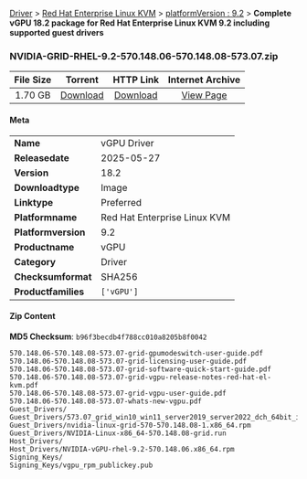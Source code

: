 
[Driver](/README.md)  >  [Red Hat Enterprise Linux KVM](/index/Driver/Red_Hat_Enterprise_Linux_KVM.md)  >  [platformVersion : 9.2](/index/Driver/Red_Hat_Enterprise_Linux_KVM/9.2.md)  >  **Complete vGPU 18.2 package for Red Hat Enterprise Linux KVM 9.2 including supported guest drivers**


### NVIDIA-GRID-RHEL-9.2-570.148.06-570.148.08-573.07.zip

| **File Size** | **Torrent**  | **HTTP Link** | **Internet Archive** |
|:-------------:|:------------:|:-------------:|:--------------------:|
| 1.70 GB |  [Download](https://archive.org/download/nvgpu_NVIDIA-GRID-RHEL-9.2-570.148.06-570.148.08-573.07.zip/nvgpu_NVIDIA-GRID-RHEL-9.2-570.148.06-570.148.08-573.07.zip_archive.torrent)       | [Download](https://archive.org/compress/nvgpu_NVIDIA-GRID-RHEL-9.2-570.148.06-570.148.08-573.07.zip) | [View Page](https://archive.org/details/nvgpu_NVIDIA-GRID-RHEL-9.2-570.148.06-570.148.08-573.07.zip)       |

#### Meta

<table>
<tr><td><strong>Name</strong></td><td>vGPU Driver</td></tr>
<tr><td><strong>Releasedate</strong></td><td>2025-05-27</td></tr>
<tr><td><strong>Version</strong></td><td>18.2</td></tr>
<tr><td><strong>Downloadtype</strong></td><td>Image</td></tr>
<tr><td><strong>Linktype</strong></td><td>Preferred</td></tr>
<tr><td><strong>Platformname</strong></td><td>Red Hat Enterprise Linux KVM</td></tr>
<tr><td><strong>Platformversion</strong></td><td>9.2</td></tr>
<tr><td><strong>Productname</strong></td><td>vGPU</td></tr>
<tr><td><strong>Category</strong></td><td>Driver</td></tr>
<tr><td><strong>Checksumformat</strong></td><td>SHA256</td></tr>
<tr><td><strong>Productfamilies</strong></td><td><code>['vGPU']</code></td></tr>
</table>

#### Zip Content

**MD5 Checksum**: `b96f3becdb4f788cc010a8205b8f0042`

```text
570.148.06-570.148.08-573.07-grid-gpumodeswitch-user-guide.pdf
570.148.06-570.148.08-573.07-grid-licensing-user-guide.pdf
570.148.06-570.148.08-573.07-grid-software-quick-start-guide.pdf
570.148.06-570.148.08-573.07-grid-vgpu-release-notes-red-hat-el-kvm.pdf
570.148.06-570.148.08-573.07-grid-vgpu-user-guide.pdf
570.148.06-570.148.08-573.07-whats-new-vgpu.pdf
Guest_Drivers/
Guest_Drivers/573.07_grid_win10_win11_server2019_server2022_dch_64bit_international.exe
Guest_Drivers/nvidia-linux-grid-570-570.148.08-1.x86_64.rpm
Guest_Drivers/NVIDIA-Linux-x86_64-570.148.08-grid.run
Host_Drivers/
Host_Drivers/NVIDIA-vGPU-rhel-9.2-570.148.06.x86_64.rpm
Signing_Keys/
Signing_Keys/vgpu_rpm_publickey.pub
```